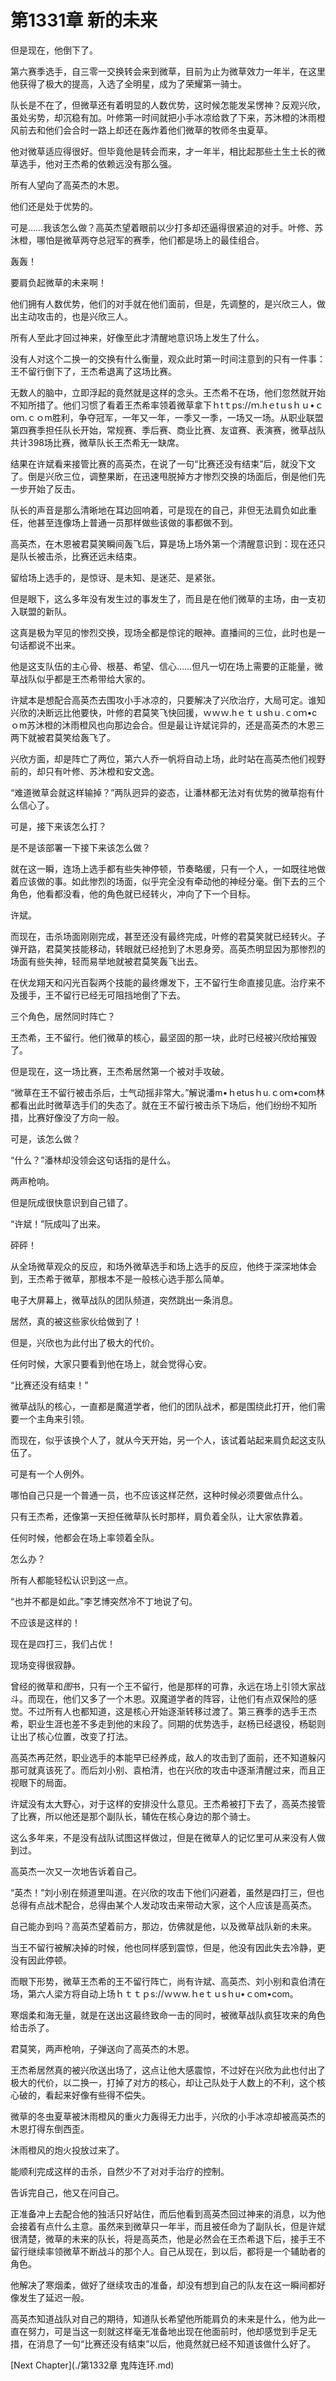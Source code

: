 # 第1331章 新的未来

但是现在，他倒下了。

第六赛季选手，自三零一交换转会来到微草，目前为止为微草效力一年半，在这里他获得了极大的提高，入选了全明星，成为了荣耀第一骑士。

队长是不在了，但微草还有着明显的人数优势，这时候怎能发呆愣神？反观兴欣，虽处劣势，却沉稳有加。叶修第一时间就把小手冰凉给救了下来，苏沐橙的沐雨橙风前去和他们会合时一路上却还在轰炸着他们微草的牧师冬虫夏草。

他对微草适应得很好。但毕竟他是转会而来，才一年半，相比起那些土生土长的微草选手，他对王杰希的依赖远没有那么强。

所有人望向了高英杰的木恩。

他们还是处于优势的。

可是……我该怎么做？高英杰望着眼前以少打多却还逼得很紧迫的对手。叶修、苏沐橙，哪怕是微草两夺总冠军的赛季，他们都是场上的最佳组合。

轰轰！

要肩负起微草的未来啊！

他们拥有人数优势，他们的对手就在他们面前，但是，先调整的，是兴欣三人，做出主动攻击的，也是兴欣三人。

所有人至此才回过神来，好像至此才清醒地意识场上发生了什么。

没有人对这个二换一的交换有什么衡量，观众此时第一时间注意到的只有一件事：王不留行倒下了，王杰希退离了这场比赛。

无数人的脑中，立即浮起的竟然就是这样的念头。王杰希不在场，他们忽然就开始不知所措了。他们习惯了看着王杰希率领着微草拿下ｈtｔps://ｍ.hｅtｕsｈｕ•ｃoｍ.ｃｏm胜利，争夺冠军，一年又一年，一季又一季，一场又一场。从职业联盟第四赛季担任队长开始，常规赛、季后赛、商业比赛、友谊赛、表演赛，微草战队共计398场比赛，微草队长王杰希无一缺席。

结果在许斌看来接管比赛的高英杰，在说了一句“比赛还没有结束”后，就没下文了。倒是兴欣三位，调整果断，在迅速甩脱掉方才惨烈交换的场面后，倒是他们先一步开始了反击。

队长的声音是那么清晰地在耳边回响着，可是现在的自己，非但无法肩负如此重任，他甚至连像场上普通一员那样做些该做的事都做不到。

高英杰，在木恩被君莫笑瞬间轰飞后，算是场上场外第一个清醒意识到：现在还只是队长被击杀，比赛还远未结束。

留给场上选手的，是惊讶、是未知、是迷茫、是紧张。

但是眼下，这么多年没有发生过的事发生了，而且是在他们微草的主场，由一支初入联盟的新队。

这真是极为罕见的惨烈交换，现场全都是惊诧的眼神。直播间的三位，此时也是一句话都说不出来。

他是这支队伍的主心骨、根基、希望、信心……但凡一切在场上需要的正能量，微草战队似乎都是王杰希带给大家的。

许斌本是想配合高英杰去围攻小手冰凉的，只要解决了兴欣治疗，大局可定。谁知兴欣的决断远比他要快，叶修的君莫笑飞快回援，ｗｗｗ.hｅｔｕshｕ.ｃoｍ•cｏm苏沐橙的沐雨橙风也向那边会合。但是最让许斌诧异的，还是高英杰的木恩三两下就被君莫笑给轰飞了。

兴欣方面，却是阵亡了两位，第六人乔一帆将自动上场，此时站在高英杰他们视野前的，却只有叶修、苏沐橙和安文逸。

“难道微草会就这样输掉？”两队迥异的姿态，让潘林都无法对有优势的微草抱有什么信心了。

可是，接下来该怎么打？

是不是该部署一下接下来该怎么做？

就在这一瞬，连场上选手都有些失神停顿，节奏略缓，只有一个人，一如既往地做着应该做的事。如此惨烈的场面，似乎完全没有牵动他的神经分毫。倒下去的三个角色，他看都没看，他的角色就已经转火，冲向了下一个目标。

许斌。

而现在，击杀场面刚刚完成，甚至还没有最终完成，叶修的君莫笑就已经转火。子弹开路，君莫笑技能移动，转眼就已经抢到了木恩身旁。高英杰明显因为那惨烈的场面有些失神，轻而易举地就被君莫笑轰飞出去。

在伏龙翔天和闪光百裂两个技能的最终爆发下，王不留行生命直接见底。治疗来不及援手，王不留行已经无可阻挡地倒了下去。

三个角色，居然同时阵亡？

王杰希，王不留行。他们微草的核心，最坚固的那一块，此时已经被兴欣给摧毁了。

但是现在，这一场比赛，王杰希居然第一个被对手攻破。

“微草在王不留行被击杀后，士气动摇非常大。”解说潘m•ｈetusｈu.ｃoｍ•com林都看出此时微草选手们的失态了。就在王不留行被击杀下场后，他们纷纷不知所措，比赛好像没了方向一般。

可是，该怎么做？

“什么？”潘林却没领会这句话指的是什么。

两声枪响。

但是阮成很快意识到自己错了。

“许斌！”阮成叫了出来。

砰砰！

从全场微草观众的反应，和场外微草选手和场上选手的反应，他终于深深地体会到，王杰希于微草，那根本不是一般核心选手那么简单。

电子大屏幕上，微草战队的团队频道，突然跳出一条消息。

居然，真的被这些家伙给做到了！

但是，兴欣也为此付出了极大的代价。

任何时候，大家只要看到他在场上，就会觉得心安。

“比赛还没有结束！”

微草战队的核心，一直都是魔道学者，他们的团队战术，都是围绕此打开，他们需要一个主角来引领。

而现在，似乎该换个人了，就从今天开始，另一个人，该试着站起来肩负起这支队伍了。

可是有一个人例外。

哪怕自己只是一个普通一员，也不应该这样茫然，这种时候必须要做点什么。

只有王杰希，还像第一天担任微草队长时那样，肩负着全队，让大家依靠着。

任何时候，他都会在场上率领着全队。

怎么办？

所有人都能轻松认识到这一点。

“也并不都是如此。”李艺博突然冷不丁地说了句。

不应该是这样的！

现在是四打三，我们占优！

现场变得很寂静。

曾经的微草和*图*书，只有一个王不留行，他是那样的可靠，永远在场上引领大家战斗。而现在，他们又多了一个木恩。双魔道学者的阵容，让他们有点双保险的感觉。不过所有人也都知道，这是核心开始逐渐转移过渡了。第三赛季的选手王杰希，职业生涯也差不多走到他的末段了。同期的优势选手，赵杨已经退役，杨聪则让出了核心位置，改变了打法。

高英杰再茫然，职业选手的本能早已经养成，敌人的攻击到了面前，还不知道躲闪那可就真该死了。而后刘小别、袁柏清，也在兴欣的攻击中逐渐清醒过来，而且正视眼下的局面。

许斌没有太大野心，对于这样的安排没什么意见。王杰希被打下去了，高英杰接管了比赛，所以他还是那个副队长，辅佐在核心身边的那个骑士。

这么多年来，不是没有战队试图这样做过，但是在微草人的记忆里可从来没有人做到过。

高英杰一次又一次地告诉着自己。

“英杰！”刘小别在频道里叫道。在兴欣的攻击下他们闪避着，虽然是四打三，但也总得有点战术配合，总得由某个人发动攻击来带动大家，这个人应该是高英杰。

自己能办到吗？高英杰望着前方，那边，仿佛就是他，以及微草战队新的未来。

当王不留行被解决掉的时候，他也同样感到震惊，但是，他没有因此失去冷静，更没有因此停顿。

而眼下形势，微草王杰希的王不留行阵亡，尚有许斌、高英杰、刘小别和袁伯清在场，第六人梁方将自动上场ｈｔｔｐs://ｗｗw.ｈeｔｕsｈu•ｃom•com。

寒烟柔和海无量，就是在送出这最终致命一击的同时，被微草战队疯狂攻来的角色给击杀了。

君莫笑，两声枪响，子弹送向了高英杰的木恩。

王杰希居然真的被兴欣送出场了，这点让他大感震惊，不过好在兴欣为此也付出了极大的代价，以二换一，打掉了对方的核心，却让己队处于人数上的不利，这个核心破的，看起来好像有些得不偿失。

微草的冬虫夏草被沐雨橙风的重火力轰得无力出手，兴欣的小手冰凉却被高英杰的木恩打得东倒西歪。

沐雨橙风的炮火投放过来了。

能顺利完成这样的击杀，自然少不了对对手治疗的控制。

告诉完自己，他又在问自己。

正准备冲上去配合他的独活只好站住，而后他看到高英杰回过神来的消息，以为他会接着有点什么主意。虽然来到微草只一年半，而且被任命为了副队长，但是许斌很清楚，微草的未来的队长，将是高英杰，他是必然会在王杰希退下后，接手王不留行继续率领微草不断战斗的那个人。自己从现在，到以后，都将是一个辅助者的角色。

他解决了寒烟柔，做好了继续攻击的准备，却没有想到自己的队友在这一瞬间都好像发生了延迟一般。

高英杰知道战队对自己的期待，知道队长希望他所能肩负的未来是什么，他为此一直在努力，可是当这一刻就这样毫无准备地出现在他面前时，他却感觉到手足无措，在消息了一句“比赛还没有结束”以后，他竟然就已经不知道该做什么好了。



[Next Chapter](./第1332章 鬼阵连环.md)